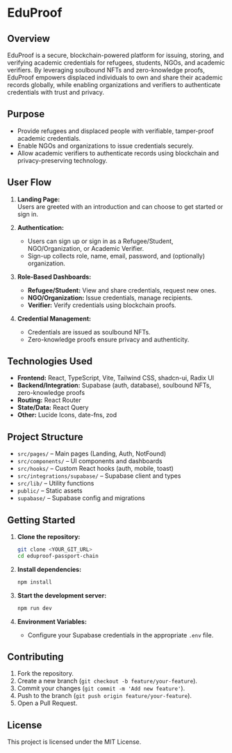# EduProof

## Overview

EduProof is a secure, blockchain-powered platform for issuing, storing, and verifying academic credentials for refugees, students, NGOs, and academic verifiers. By leveraging soulbound NFTs and zero-knowledge proofs, EduProof empowers displaced individuals to own and share their academic records globally, while enabling organizations and verifiers to authenticate credentials with trust and privacy.

## Purpose

- Provide refugees and displaced people with verifiable, tamper-proof academic credentials.
- Enable NGOs and organizations to issue credentials securely.
- Allow academic verifiers to authenticate records using blockchain and privacy-preserving technology.

## User Flow

1. **Landing Page:**  
   Users are greeted with an introduction and can choose to get started or sign in.

2. **Authentication:**  
   - Users can sign up or sign in as a Refugee/Student, NGO/Organization, or Academic Verifier.
   - Sign-up collects role, name, email, password, and (optionally) organization.

3. **Role-Based Dashboards:**  
   - **Refugee/Student:** View and share credentials, request new ones.
   - **NGO/Organization:** Issue credentials, manage recipients.
   - **Verifier:** Verify credentials using blockchain proofs.

4. **Credential Management:**  
   - Credentials are issued as soulbound NFTs.
   - Zero-knowledge proofs ensure privacy and authenticity.

## Technologies Used

- **Frontend:** React, TypeScript, Vite, Tailwind CSS, shadcn-ui, Radix UI
- **Backend/Integration:** Supabase (auth, database), soulbound NFTs, zero-knowledge proofs
- **Routing:** React Router
- **State/Data:** React Query
- **Other:** Lucide Icons, date-fns, zod

## Project Structure

- `src/pages/` – Main pages (Landing, Auth, NotFound)
- `src/components/` – UI components and dashboards
- `src/hooks/` – Custom React hooks (auth, mobile, toast)
- `src/integrations/supabase/` – Supabase client and types
- `src/lib/` – Utility functions
- `public/` – Static assets
- `supabase/` – Supabase config and migrations

## Getting Started

1. **Clone the repository:**
   ```sh
   git clone <YOUR_GIT_URL>
   cd eduproof-passport-chain
   ```

2. **Install dependencies:**
   ```sh
   npm install
   ```

3. **Start the development server:**
   ```sh
   npm run dev
   ```

4. **Environment Variables:**
   - Configure your Supabase credentials in the appropriate `.env` file.


## Contributing

1. Fork the repository.
2. Create a new branch (`git checkout -b feature/your-feature`).
3. Commit your changes (`git commit -m 'Add new feature'`).
4. Push to the branch (`git push origin feature/your-feature`).
5. Open a Pull Request.

## License

This project is licensed under the MIT License.

